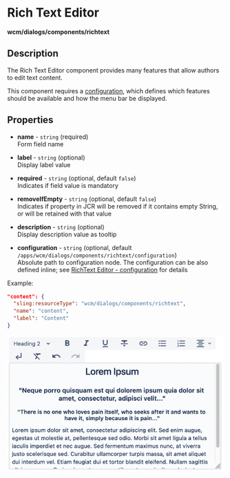 # Rich Text Editor

**wcm/dialogs/components/richtext**

## Description

The Rich Text Editor component provides many features that allow authors to edit text content.  

This component requires a [configuration](./richtext-editor-configuration.md/), which defines which features should be available and how the menu bar be displayed.

## Properties

- **name** -  `string` (required)  
    Form field name

- **label** - `string` (optional)  
    Display label value

- **required** - `string` (optional, default `false`)  
    Indicates if field value is mandatory

- **removeIfEmpty** - `string` (optional, default `false`)  
    Indicates if property in JCR will be removed if it contains empty String, or will be retained with that value

- **description** - `string` (optional)  
    Display description value as tooltip

- **configuration** - `string` (optional, default `/apps/wcm/dialogs/components/richtext/configuration`)  
    Absolute path to configuration node. The configuration can be also defined inline; see [RichText Editor - configuration](./richtext-editor-configuration.md/) for details

Example:

```json
"content": {
  "sling:resourceType": "wcm/dialogs/components/richtext",
  "name": "content",
  "label": "Content"
}
```

![RichText Editor](rte1.png)
